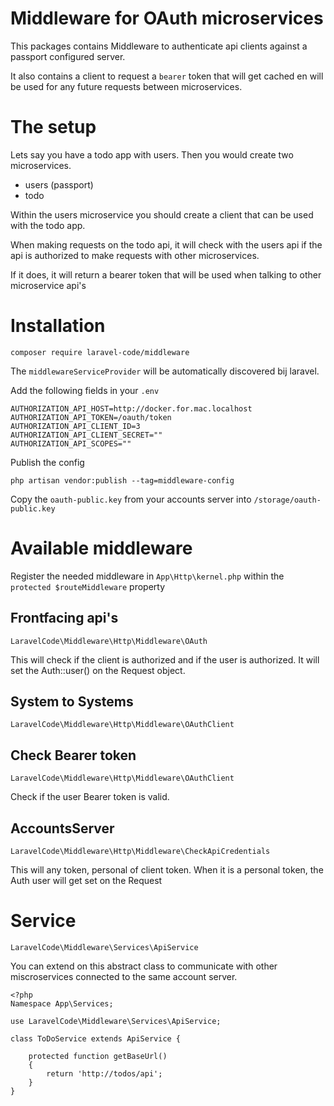 # Middleware for OAuth microservices

This packages contains Middleware to authenticate api clients against a passport configured server.

It also contains a client to request a ```bearer``` token that will get cached en will be used 
for any future requests between microservices.


# The setup

Lets say you have a todo app with users. Then you would create two microservices.
- users (passport)
- todo

Within the users microservice you should create a client that can be used with the todo app.

When making requests on the todo api, it will check with the users api if the api is authorized 
to make requests with other microservices.

If it does, it will return a bearer token that will be used when talking to other microservice api's


# Installation

```shell script
composer require laravel-code/middleware
```

The ```middlewareServiceProvider``` will be automatically discovered bij laravel.

Add the following fields in your ```.env```
```dotenv
AUTHORIZATION_API_HOST=http://docker.for.mac.localhost
AUTHORIZATION_API_TOKEN=/oauth/token
AUTHORIZATION_API_CLIENT_ID=3
AUTHORIZATION_API_CLIENT_SECRET=""
AUTHORIZATION_API_SCOPES=""
```

Publish the config

```shell script
php artisan vendor:publish --tag=middleware-config
```

Copy the ```oauth-public.key``` from your accounts server into ```/storage/oauth-public.key```

# Available middleware

Register the needed middleware in ```App\Http\kernel.php``` within the ```protected $routeMiddleware``` property

## Frontfacing api's

```LaravelCode\Middleware\Http\Middleware\OAuth```

This will check if the client is authorized and if the user is authorized.
It will set the Auth::user() on the Request object.

## System to Systems

```LaravelCode\Middleware\Http\Middleware\OAuthClient```

## Check Bearer token

```LaravelCode\Middleware\Http\Middleware\OAuthClient```

Check if the user Bearer token is valid.


## AccountsServer

```LaravelCode\Middleware\Http\Middleware\CheckApiCredentials```

This will any token, personal of client token.
When it is a personal token, the Auth user will get set on the Request

# Service

```LaravelCode\Middleware\Services\ApiService```

You can extend on this abstract class to communicate with other miscroservices
connected to the same account server.

```
<?php
Namespace App\Services;

use LaravelCode\Middleware\Services\ApiService;

class ToDoService extends ApiService {

    protected function getBaseUrl()
    {
        return 'http://todos/api';
    }
}

```